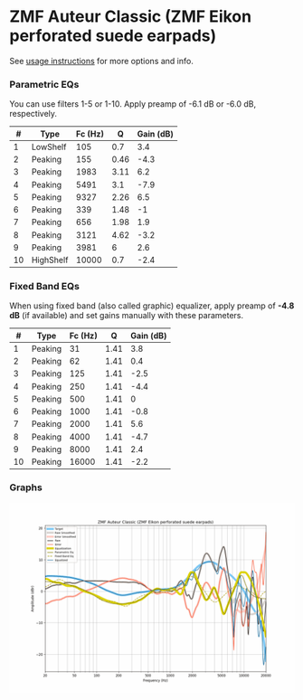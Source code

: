 # ZMF Auteur Classic (ZMF Eikon perforated suede earpads)
See [usage instructions](https://github.com/jaakkopasanen/AutoEq#usage) for more options and info.

### Parametric EQs
You can use filters 1-5 or 1-10. Apply preamp of -6.1 dB or -6.0 dB, respectively.

|   # | Type      |   Fc (Hz) |    Q |   Gain (dB) |
|-----|-----------|-----------|------|-------------|
|   1 | LowShelf  |       105 | 0.7  |         3.4 |
|   2 | Peaking   |       155 | 0.46 |        -4.3 |
|   3 | Peaking   |      1983 | 3.11 |         6.2 |
|   4 | Peaking   |      5491 | 3.1  |        -7.9 |
|   5 | Peaking   |      9327 | 2.26 |         6.5 |
|   6 | Peaking   |       339 | 1.48 |        -1   |
|   7 | Peaking   |       656 | 1.98 |         1.9 |
|   8 | Peaking   |      3121 | 4.62 |        -3.2 |
|   9 | Peaking   |      3981 | 6    |         2.6 |
|  10 | HighShelf |     10000 | 0.7  |        -2.4 |

### Fixed Band EQs
When using fixed band (also called graphic) equalizer, apply preamp of **-4.8 dB** (if available) and set gains manually with these parameters.

|   # | Type    |   Fc (Hz) |    Q |   Gain (dB) |
|-----|---------|-----------|------|-------------|
|   1 | Peaking |        31 | 1.41 |         3.8 |
|   2 | Peaking |        62 | 1.41 |         0.4 |
|   3 | Peaking |       125 | 1.41 |        -2.5 |
|   4 | Peaking |       250 | 1.41 |        -4.4 |
|   5 | Peaking |       500 | 1.41 |         0   |
|   6 | Peaking |      1000 | 1.41 |        -0.8 |
|   7 | Peaking |      2000 | 1.41 |         5.6 |
|   8 | Peaking |      4000 | 1.41 |        -4.7 |
|   9 | Peaking |      8000 | 1.41 |         2.4 |
|  10 | Peaking |     16000 | 1.41 |        -2.2 |

### Graphs
![](./ZMF%20Auteur%20Classic%20(ZMF%20Eikon%20perforated%20suede%20earpads).png)
